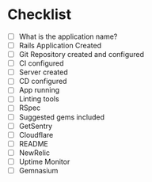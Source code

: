 # Checklist

- [ ] What is the application name?
- [ ] Rails Application Created
- [ ] Git Repository created and configured
- [ ] CI configured
- [ ] Server created
- [ ] CD configured
- [ ] App running
- [ ] Linting tools
- [ ] RSpec
- [ ] Suggested gems included
- [ ] GetSentry
- [ ] Cloudflare
- [ ] README
- [ ] NewRelic
- [ ] Uptime Monitor
- [ ] Gemnasium

